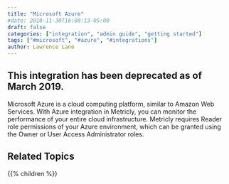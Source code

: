```yaml
---
title: "Microsoft Azure"
#date: 2018-11-30T16:08:13-05:00
draft: false
categories: ["integration", "admin guide", "getting started"]
tags: ["#microsoft", "#azure", "#integrations"]
author: Lawrence Lane
---
```

## This integration has been deprecated as of March 2019.

Microsoft Azure is a cloud computing platform, similar to Amazon Web Services. With Azure integration in Metricly, you can monitor the performance of your entire cloud infrastructure. Metricly requires Reader role permissions of your Azure environment, which can be granted using the Owner or User Access Administrator roles.

## Related Topics
{{% children %}}
